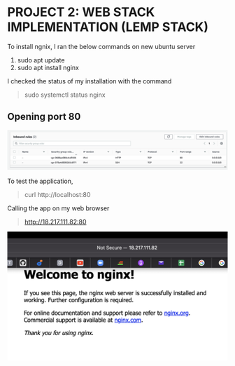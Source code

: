 # PROJECT 2: WEB STACK IMPLEMENTATION (LEMP STACK)
To install ngnix, I ran the below commands on new ubuntu server
1) sudo apt update
2) sudo apt install nginx

I checked the status of my installation with the command
> sudo systemctl status nginx

## Opening port 80
![Installing apache!](images/p2ss0.png)

To test the application,
> curl http://localhost:80

Calling the app on my web browser
> http://18.217.111.82:80

![Installing apache!](images/p2ss1.png)